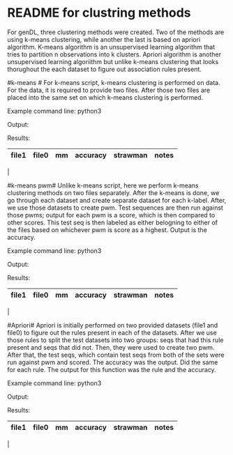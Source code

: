 README for clustring methods
============================
For genDL, three clustering methods were created. Two of the methods are using k-means clustering, while another the last is based on apriori algorithm. K-means algorithm is an unsupervised learning algorithm that tries to partition n observations into k clusters. Apriori algorithm is another unsupervised learning algoriithm but unlike k-means clustering that looks thorughout the each dataset to figure out association rules present.

#k-means #
For k-means script, k-means clustering is performed on data. For the data, it is required to provide two files. After those two files are placed into the same set on which k-means clustering is performed.

Example command line:
    python3

Output:

Results:

| file1   | file0   | mm | accuracy | strawman | notes
|:--------|:--------|:--:|----------|:---------|:-----
|

#k-means pwm#
Unlike k-means script, here we perform k-means clustering methods on two files separately. After the k-means is done, we go through each dataset and create separate dataset for each k-label. After, we use those datasets to create pwm. Test sequences are then run against those pwms; output for each pwm is a score, which is then compared to other scores. This test seq is then labeled as either belogning to either of the files based on whichever pwm is score as a highest. Output is the accuracy.

Example command line:
    python3

Output:

Results:

| file1   | file0   | mm | accuracy | strawman | notes
|:--------|:--------|:--:|----------|:---------|:-----
|

#Apriori#
Apriori is initially performed on two provided datasets (file1 and file0) to figure out the rules present in each of the datasets. After we use those rules to split the test datasets into two groups: seqs that had this rule present and seqs that did not. Then, they were used to create two pwm. After that, the test seqs, which contain test seqs from both of the sets were run against pwm and scored. The accuracy was the output. Did the same for each rule. The output for this function was the rule and the accuracy.

Example command line:
    python3

Output:

Results:

| file1   | file0   | mm | accuracy | strawman | notes
|:--------|:--------|:--:|----------|:---------|:-----
|
